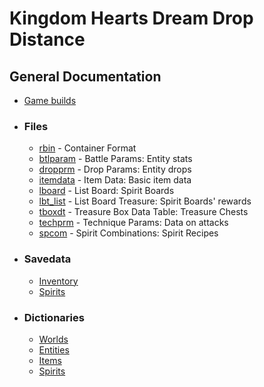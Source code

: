 # Kingdom Hearts Dream Drop Distance

## General Documentation

* [Game builds](builds.md)

* ### Files
    * [rbin](file/rbin.md) - Container Format
    * [btlparam](file/btlparam.md) - Battle Params: Entity stats
    * [dropprm](file/dropprm.md) - Drop Params: Entity drops
    * [itemdata](file/itemdata.md) - Item Data: Basic item data
    * [lboard](file/lboard.md) - List Board: Spirit Boards
    * [lbt_list](file/lbt_list.md) - List Board Treasure: Spirit Boards' rewards
    * [tboxdt](file/tboxdt.md) - Treasure Box Data Table: Treasure Chests
    * [techprm](file/techprm.md) - Technique Params: Data on attacks
    * [spcom](file/spcom.md) - Spirit Combinations: Spirit Recipes

* ### Savedata
    * [Inventory](savedata/inventory.md)
    * [Spirits](savedata/spirits.md)

* ### Dictionaries
  * [Worlds](dictionary/worlds.md)
  * [Entities](dictionary/entities.md)
  * [Items](dictionary/items.md)
  * [Spirits](dictionary/spirits.md)